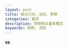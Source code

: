 ```yaml
---
layout: post
title: 微分几何，流形，李群
categories: 数学
description: 李群相关基本概念
keywords: 李群, 流形
---
```



**ss**
